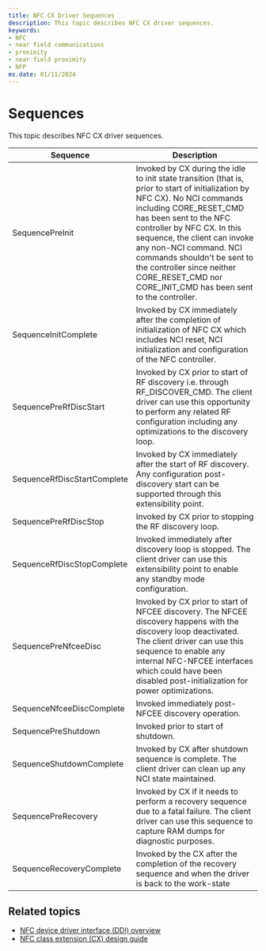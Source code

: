 ```yaml
---
title: NFC CX Driver Sequences
description: This topic describes NFC CX driver sequences.
keywords:
- NFC
- near field communications
- proximity
- near field proximity
- NFP
ms.date: 01/11/2024
---
```


# Sequences

This topic describes NFC CX driver sequences.

| Sequence | Description |
|--|--|
| SequencePreInit | Invoked by CX during the idle to init state transition (that is, prior to start of initialization by NFC CX). No NCI commands including CORE_RESET_CMD has been sent to the NFC controller by NFC CX. In this sequence, the client can invoke any non-NCI command. NCI commands shouldn't be sent to the controller since neither CORE_RESET_CMD nor CORE_INIT_CMD has been sent to the controller. |
| SequenceInitComplete | Invoked by CX immediately after the completion of initialization of NFC CX which includes NCI reset, NCI initialization and configuration of the NFC controller. |
| SequencePreRfDiscStart | Invoked by CX prior to start of RF discovery i.e. through RF_DISCOVER_CMD. The client driver can use this opportunity to perform any related RF configuration including any optimizations to the discovery loop. |
| SequenceRfDiscStartComplete | Invoked by CX immediately after the start of RF discovery. Any configuration post-discovery start can be supported through this extensibility point. |
| SequencePreRfDiscStop | Invoked by CX prior to stopping the RF discovery loop. |
| SequenceRfDiscStopComplete | Invoked immediately after discovery loop is stopped. The client driver can use this extensibility point to enable any standby mode configuration. |
| SequencePreNfceeDisc | Invoked by CX prior to start of NFCEE discovery. The NFCEE discovery happens with the discovery loop deactivated. The client driver can use this sequence to enable any internal NFC-NFCEE interfaces which could have been disabled post-initialization for power optimizations. |
| SequenceNfceeDiscComplete | Invoked immediately post-NFCEE discovery operation. |
| SequencePreShutdown | Invoked prior to start of shutdown. |
| SequenceShutdownComplete | Invoked by CX after shutdown sequence is complete. The client driver can clean up any NCI state maintained. |
| SequencePreRecovery | Invoked by CX if it needs to perform a recovery sequence due to a fatal failure. The client driver can use this sequence to capture RAM dumps for diagnostic purposes. |
| SequenceRecoveryComplete | Invoked by the CX after the completion of the recovery sequence and when the driver is back to the work-state |

## Related topics

- [NFC device driver interface (DDI) overview](/windows-hardware/drivers/ddi/_nfpdrivers)
- [NFC class extension (CX) design guide](/windows-hardware/drivers/nfc/nfc-class-extension-)
